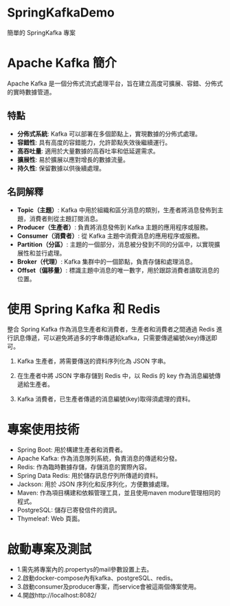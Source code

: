 # SpringKafkaDemo
簡單的 SpringKafka 專案

# Apache Kafka 簡介

Apache Kafka 是一個分佈式流式處理平台，旨在建立高度可擴展、容錯、分佈式的實時數據管道。

## 特點

- **分佈式系統**: Kafka 可以部署在多個節點上，實現數據的分佈式處理。
- **容錯性**: 具有高度的容錯能力，允許節點失效後繼續運行。
- **高吞吐量**: 適用於大量數據的高吞吐率和低延遲需求。
- **擴展性**: 易於擴展以應對增長的數據流量。
- **持久性**: 保留數據以供後續處理。

## 名詞解釋

- **Topic（主題）**: Kafka 中用於組織和區分消息的類別，生產者將消息發佈到主題，消費者則從主題訂閱消息。
- **Producer（生產者）**: 負責將消息發佈到 Kafka 主題的應用程序或服務。
- **Consumer（消費者）**: 從 Kafka 主題中消費消息的應用程序或服務。
- **Partition（分區）**: 主題的一個部分，消息被分發到不同的分區中，以實現擴展性和並行處理。
- **Broker（代理）**: Kafka 集群中的一個節點，負責存儲和處理消息。
- **Offset（偏移量）**: 標識主題中消息的唯一數字，用於跟踪消費者讀取消息的位置。

# 使用 Spring Kafka 和 Redis

整合 Spring Kafka 作為消息生產者和消費者，生產者和消費者之間通過 Redis 進行訊息傳遞，可以避免將過多的字串傳遞給kafka，只需要傳遞編號(key)傳送即可。

1. Kafka 生產者，將需要傳送的資料序列化為 JSON 字串。

2. 在生產者中將 JSON 字串存儲到 Redis 中，以 Redis 的 key 作為消息編號傳遞給生產者。

3. Kafka 消費者，已生產者傳遞的消息編號(key)取得須處理的資料。

# 專案使用技術
- Spring Boot: 用於構建生產者和消費者。
- Apache Kafka: 作為消息隊列系統，負責消息的傳遞和分發。
- Redis: 作為臨時數據存儲，存儲消息的實際內容。
- Spring Data Redis: 用於儲存訊息佇列所傳遞的資料。
- Jackson: 用於 JSON 序列化和反序列化，方便數據處理。
- Maven: 作為項目構建和依賴管理工具，並且使用maven modure管理相同的程式。
- PostgreSQL: 儲存已寄發信件的資訊。
- Thymeleaf: Web 頁面。

# 啟動專案及測試
- 1.需先將專案內的.propertys的mail參數設置上去。
- 2.啟動docker-compose內有kafka、postgreSQL、redis。
- 3.啟動consumer及producer專案，而service會被這兩個傳案使用。
- 4.開啟http://localhost:8082/



